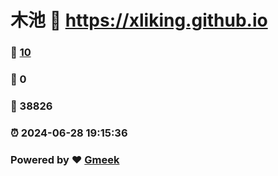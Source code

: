 # 木池 :link: https://xliking.github.io 
### :page_facing_up: [10](https://xliking.github.io/tag.html) 
### :speech_balloon: 0 
### :hibiscus: 38826 
### :alarm_clock: 2024-06-28 19:15:36 
### Powered by :heart: [Gmeek](https://github.com/Meekdai/Gmeek)
